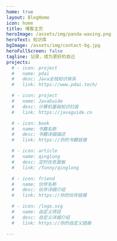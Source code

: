 ```yaml
---
home: true
layout: BlogHome
icon: home
title: 博客主页
heroImage: /assets/img/panda-waving.png
heroText: 知识库
bgImage: /assets/img/contact-bg.jpg
heroFullScreen: false
tagline: 记录，成为更好的自己
projects:
  # - icon: project
  #   name: pdai
  #   desc: Java全栈知识体系
  #   link: https://www.pdai.tech/

  # - icon: project
  #   name: JavaGuide
  #   desc: 计算机基础知识扫盲
  #   link: https://javaguide.cn

  # - icon: book
  #   name: 书籍名称
  #   desc: 书籍详细描述
  #   link: https://你的书籍链接

  # - icon: article
  #   name: qinglong
  #   desc: 定时任务面板
  #   link: /funny/qinglong

  # - icon: friend
  #   name: 伙伴名称
  #   desc: 伙伴详细介绍
  #   link: https://你的伙伴链接

  # - icon: /logo.svg
  #   name: 自定义项目
  #   desc: 自定义详细介绍
  #   link: https://你的自定义链接

---
```

